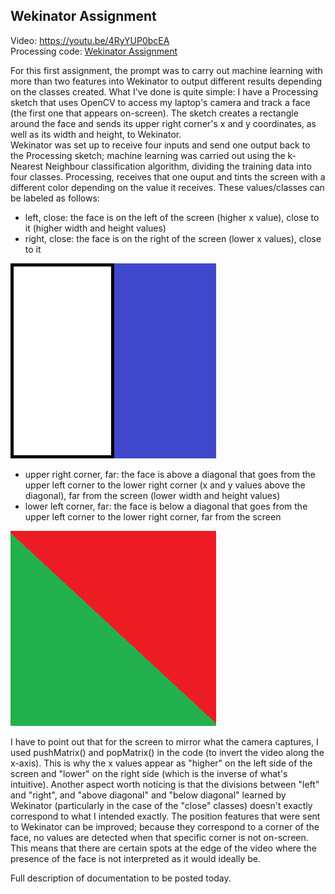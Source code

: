 ## Wekinator Assignment  
Video: https://youtu.be/4RyYUP0bcEA   
Processing code: [Wekinator Assignment](/Wekinator-Assignment/WekinatorAssignment.pde)

For this first assignment, the prompt was to carry out machine learning with more than two features into Wekinator to output different results depending on the classes created. What I've done is quite simple: I have a Processing sketch that uses OpenCV to access my laptop's camera and track a face (the first one that appears on-screen). The sketch creates a rectangle around the face and sends its upper right corner's x and y coordinates, as well as its width and height, to Wekinator.  
Wekinator was set up to receive four inputs and send one output back to the Processing sketch; machine learning was carried out using the k-Nearest Neighbour classification algorithm, dividing the training data into four classes. Processing, receives that one ouput and tints the screen with a different color depending on the value it receives. These values/classes can be labeled as follows:   
* left, close: the face is on the left of the screen (higher x value), close to it (higher width and height values)
* right, close: the face is on the right of the screen (lower x values), close to it  
  
![screen vertical](/Wekinator-Assignment/ImagesWekinatorAssignment/Screen1.png)  
  
* upper right corner, far: the face is above a diagonal that goes from the upper left corner to the lower right corner (x and y values above the diagonal), far from the screen (lower width and height values)
* lower left corner, far: the face is below a diagonal that goes from the upper left corner to the lower right corner, far from the screen 
  
![screen diagonal](/Wekinator-Assignment/ImagesWekinatorAssignment/Screen2.png)  
  
I have to point out that for the screen to mirror what the camera captures, I used pushMatrix() and popMatrix() in the code (to invert the video along the x-axis). This is why the x values appear as "higher" on the left side of the screen and "lower" on the right side (which is the inverse of what's intuitive). Another aspect worth noticing is that the divisions between "left" and "right", and "above diagonal" and "below diagonal" learned by Wekinator (particularly in the case of the "close" classes) doesn't exactly correspond to what I intended exactly. The position features that were sent to Wekinator can be improved; because they correspond to a corner of the face, no values are detected when that specific corner is not on-screen. This means that there are certain spots at the edge of the video where the presence of the face is not interpreted as it would ideally be.

  
Full description of documentation to be posted today.  


